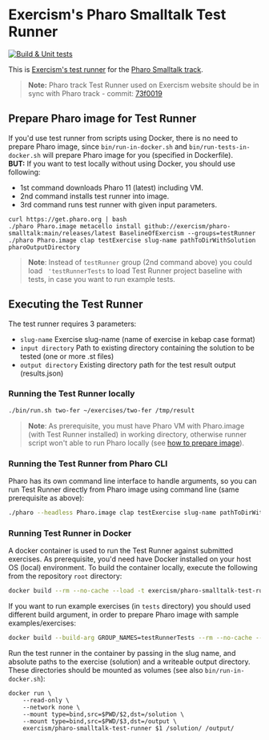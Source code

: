 # Exercism's Pharo Smalltalk Test Runner

[![Build & Unit tests](https://github.com/exercism/pharo-smalltalk-test-runner/actions/workflows/ci.yml/badge.svg)](https://github.com/exercism/pharo-smalltalk-test-runner/actions/workflows/ci.yml)

This is [Exercism's test runner](https://github.com/exercism/v3-docs/tree/master/anatomy/track-tooling/test-runners#test-runners) for the [Pharo Smalltalk track](https://exercism.org/tracks/pharo-smalltalk).  
>__Note:__ Pharo track Test Runner used on Exercism website should be in sync with Pharo track - commit:  [73f0019](https://github.com/exercism/pharo-smalltalk/commit/73f00190a1236ee805c33dc81a2d0f2f7a06343d)

## Prepare Pharo image for Test Runner
If you'd use test runner from scripts using Docker, there is no need to prepare Pharo image, since `bin/run-in-docker.sh` and `bin/run-tests-in-docker.sh` will prepare Pharo image for you (specified in Dockerfile).  
__BUT:__ If you want to test locally without using Docker, you should use following:
- 1st command downloads Pharo 11 (latest) including VM.  
- 2nd command installs test runner into image.  
- 3rd command runs test runner with given input parameters.  
```
curl https://get.pharo.org | bash 
./pharo Pharo.image metacello install github://exercism/pharo-smalltalk:main/releases/latest BaselineOfExercism --groups=testRunner
./pharo Pharo.image clap testExercise slug-name pathToDirWithSolution pharoOutputDirectory
```

>__Note__: Instead of `testRunner` group (2nd command above) you could load ` 'testRunnerTests` to load Test Runner project baseline with tests, in case you want to run example tests.
## Executing the Test Runner

The test runner requires 3 parameters:
- `slug-name` Exercise slug-name (name of exercise in kebap case format)
- `input directory` Path to existing directory containing the solution to be tested (one or more .st files)
- `output directory` Existing directory path for the test result output (results.json)

### Running the Test Runner locally

```bash
./bin/run.sh two-fer ~/exercises/two-fer /tmp/result
```
>__Note__: As prerequisite, you must have Pharo VM with Pharo.image (with Test Runner installed) in working directory, otherwise runner script won't able to run Pharo locally (see [how to prepare image](#prepare-pharo-image-for-test-runner)).

### Running the Test Runner from Pharo CLI
Pharo has its own command line interface to handle arguments, so you can run Test Runner directly from Pharo image using command line (same prerequisite as above):
```bash
./pharo --headless Pharo.image clap testExercise slug-name pathToDirWithSolution pharoOutputDirectory
```

### Running Test Runner in Docker

A docker container is used to run the Test Runner against submitted exercises. As prerequisite, you'd need have Docker installed on your host OS (local) environment. To build the container locally, execute the following from the repository `root` directory:

```bash
docker build --rm --no-cache --load -t exercism/pharo-smalltalk-test-runner .
```

If you want to run example exercises (in `tests` directory) you should used different build argument, in order to prepare Pharo image with sample examples/exercises:

```bash
docker build --build-arg GROUP_NAMES=testRunnerTests --rm --no-cache --load -t exercism/pharo-smalltalk-test-runner .
```

Run the test runner in the container by passing in the slug name, and absolute paths to the exercise (solution) and a writeable output directory. These directories should be mounted as volumes (see also `bin/run-in-docker.sh`):
```
docker run \
    --read-only \
    --network none \
    --mount type=bind,src=$PWD/$2,dst=/solution \
    --mount type=bind,src=$PWD/$3,dst=/output \
    exercism/pharo-smalltalk-test-runner $1 /solution/ /output/
```
